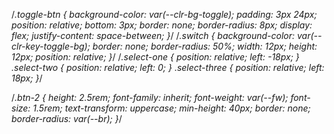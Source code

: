 /*.toggle-btn {
  background-color: var(--clr-bg-toggle);
  padding: 3px 24px;
  position: relative;
  bottom: 3px;
  border: none;
  border-radius: 8px;
  display: flex;
  justify-content: space-between;
}*/
/*.switch {
  background-color: var(--clr-key-toggle-bg);
  border: none;
  border-radius: 50%;
  width: 12px;
  height: 12px;
  position: relative;
}*/
/*.select-one {
  position: relative;
  left: -18px;
}
.select-two {
  position: relative;
  left: 0;
}
.select-three {
  position: relative;
  left: 18px;
}*/


/*.btn-2 {
  height: 2.5rem;
  font-family: inherit;
  font-weight: var(--fw);
  font-size: 1.5rem;
  text-transform: uppercase;
  min-height: 40px;
  border: none;
  border-radius: var(--br);
}*/